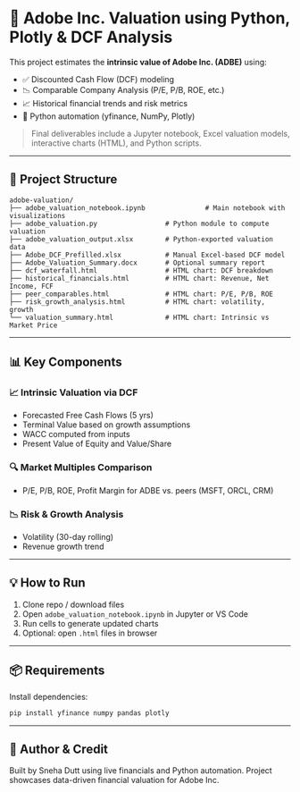 # 💼 Adobe Inc. Valuation using Python, Plotly & DCF Analysis

This project estimates the **intrinsic value of Adobe Inc. (ADBE)** using:

* ✅ Discounted Cash Flow (DCF) modeling
* 📉 Comparable Company Analysis (P/E, P/B, ROE, etc.)
* 📈 Historical financial trends and risk metrics
* 🐍 Python automation (yfinance, NumPy, Plotly)

> Final deliverables include a Jupyter notebook, Excel valuation models, interactive charts (HTML), and Python scripts.

---

## 📂 Project Structure

```
adobe-valuation/
├── adobe_valuation_notebook.ipynb               # Main notebook with visualizations
├── adobe_valuation.py                 # Python module to compute valuation
├── adobe_valuation_output.xlsx        # Python-exported valuation data
├── Adobe_DCF_Prefilled.xlsx           # Manual Excel-based DCF model
├── Adobe_Valuation_Summary.docx       # Optional summary report
├── dcf_waterfall.html                 # HTML chart: DCF breakdown
├── historical_financials.html         # HTML chart: Revenue, Net Income, FCF
├── peer_comparables.html              # HTML chart: P/E, P/B, ROE
├── risk_growth_analysis.html          # HTML chart: volatility, growth
└── valuation_summary.html             # HTML chart: Intrinsic vs Market Price
```

---

## 📊 Key Components

### 📈 Intrinsic Valuation via DCF

* Forecasted Free Cash Flows (5 yrs)
* Terminal Value based on growth assumptions
* WACC computed from inputs
* Present Value of Equity and Value/Share

### 🔍 Market Multiples Comparison

* P/E, P/B, ROE, Profit Margin for ADBE vs. peers (MSFT, ORCL, CRM)

### 📉 Risk & Growth Analysis

* Volatility (30-day rolling)
* Revenue growth trend

---

## 💡 How to Run

1. Clone repo / download files
2. Open `adobe_valuation_notebook.ipynb` in Jupyter or VS Code
3. Run cells to generate updated charts
4. Optional: open `.html` files in browser

---

## 📦 Requirements

Install dependencies:

```bash
pip install yfinance numpy pandas plotly
```

---

## 📌 Author & Credit

Built by Sneha Dutt using live financials and Python automation. Project showcases data-driven financial valuation for Adobe Inc.


